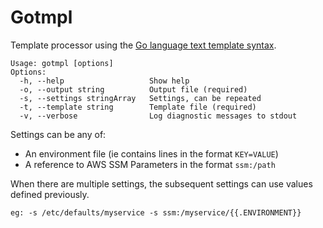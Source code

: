 # Gotmpl

Template processor using the [Go language text template syntax](https://go.dev/pkg/text/template).

```
Usage: gotmpl [options]
Options:
  -h, --help                   Show help
  -o, --output string          Output file (required)
  -s, --settings stringArray   Settings, can be repeated        
  -t, --template string        Template file (required)
  -v, --verbose                Log diagnostic messages to stdout
```

Settings can be any of:
 - An environment file (ie contains lines in the format `KEY=VALUE`)
 - A reference to AWS SSM Parameters in the format `ssm:/path`

When there are multiple settings, the subsequent settings can use values defined previously.

```
eg: -s /etc/defaults/myservice -s ssm:/myservice/{{.ENVIRONMENT}}
```

